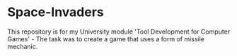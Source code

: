 # Space-Invaders
This repository is for my University module 'Tool Development for Computer Games' - The task was to create a game that uses a form of missile mechanic.
